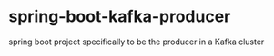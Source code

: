 # spring-boot-kafka-producer
spring boot project specifically to be the producer in a Kafka cluster
